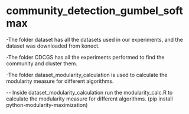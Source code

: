 # community_detection_gumbel_softmax
    
-The folder dataset has all the datasets used in our experiments, and the dataset was downloaded from konect. 

-The folder CDCGS has all the experiments performed to find the community and cluster them.

-The folder dataset_modularity_calculation is used to calculate the modularity measure for different algorithms.

-- Inside dataset_modularity_calculation run the modularity_calc.R to calculate the modularity measure for different algorithms.
    (pip install python-modularity-maximization)
